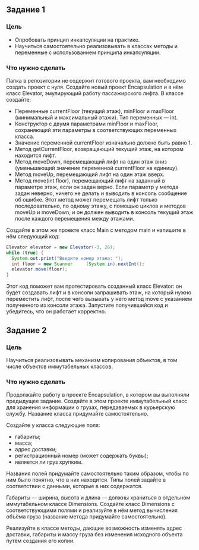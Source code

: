 ## Задание 1
### Цель
- Опробовать принцип инкапсуляции на практике.
- Научиться самостоятельно реализовывать в классах методы и переменные с использованием принципа инкапсуляции.
### Что нужно сделать
Папка в репозитории не содержит готового проекта, вам необходимо создать проект с нуля. Создайте новый проект Encapsulation и в нём класс Elevator, эмулирующий работу пассажирского лифта. В классе создайте:
- Переменные currentFloor (текущий этаж), minFloor и maxFloor (минимальный и максимальный этажи). Тип переменных — int.
- Конструктор с двумя параметрами minFloor и maxFloor, сохраняющий эти параметры в соответствующих переменных класса. 
- Значение переменной currentFloor изначально должно быть равно 1. 
- Метод getCurrentFloor, возвращающий текущий этаж, на котором находится лифт. 
- Метод moveDown, перемещающий лифт на один этаж вниз (уменьшающий значение переменной currentFloor на единицу). 
- Метод moveUp, перемещающий лифт на один этаж вверх. 
- Метод move(int floor), перемещающий лифт на заданный в параметре этаж, если он задан верно. Если параметр у метода задан неверно, ничего не делать и выводить в консоль сообщение об ошибке. Этот метод может перемещать лифт только последовательно, по одному этажу, с помощью циклов и методов moveUp и moveDown, и он должен выводить в консоль текущий этаж после каждого перемещения между этажами.

Создайте в этом же проекте класс Main с методом main и напишите в нём следующий код:
```java 
Elevator elevator = new Elevator(-3, 26);
while (true) {
  System.out.print("Введите номер этажа: ");
  int floor = new Scanner     (System.in).nextInt();
  elevator.move(floor);
} 
```
Этот код поможет вам протестировать созданный класс Elevator: он будет создавать лифт и в консоли запрашивать этаж, на который нужно переместить лифт, после чего вызывать у него метод move с указанием полученного из консоли этажа. Запустите получившийся код и убедитесь, что он работает корректно.

## Задание 2
### Цель
Научиться реализовывать механизм копирования объектов, в том числе объектов иммутабельных классов.
### Что нужно сделать
Продолжайте работу в проекте Encapsulation, в котором вы выполняли предыдущее задание. Создайте в этом проекте иммутабельный класс для хранения информации о грузах, передаваемых в курьерскую службу. Название класса придумайте самостоятельно.

Создайте у класса следующие поля:
- габариты; 
- масса; 
- адрес доставки; 
- регистрационный номер (может содержать буквы); 
- является ли груз хрупким.

Названия полей придумайте самостоятельно таким образом, чтобы по ним было понятно, что в них находится. Типы полей задайте в соответствии с данными, которые в них содержатся.

Габариты — ширина, высота и длина — должны храниться в отдельном иммутабельном классе Dimensions. Создайте класс Dimensions с соответствующими полями и реализуйте в нём метод вычисления объёма груза (название метода придумайте самостоятельно).

Реализуйте в классе методы, дающие возможность изменять адрес доставки, габариты и массу груза без изменения исходного объекта путём создания его копии.